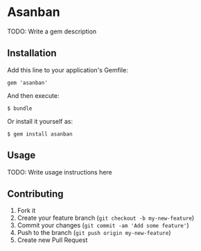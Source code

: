 # Asanban

TODO: Write a gem description

## Installation

Add this line to your application's Gemfile:

    gem 'asanban'

And then execute:

    $ bundle

Or install it yourself as:

    $ gem install asanban

## Usage

TODO: Write usage instructions here

## Contributing

1. Fork it
2. Create your feature branch (`git checkout -b my-new-feature`)
3. Commit your changes (`git commit -am 'Add some feature'`)
4. Push to the branch (`git push origin my-new-feature`)
5. Create new Pull Request
